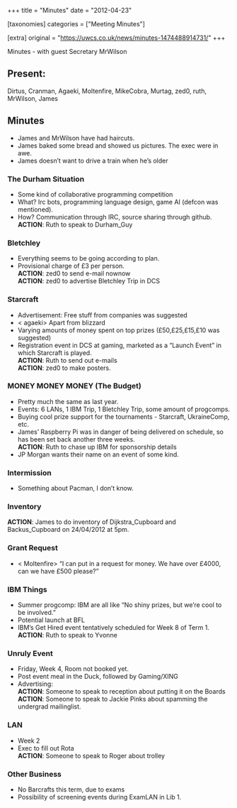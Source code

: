 +++
title = "Minutes"
date = "2012-04-23"

[taxonomies]
categories = ["Meeting Minutes"]

[extra]
original = "https://uwcs.co.uk/news/minutes-1474488914731/"
+++

Minutes - with guest Secretary MrWilson

## Present:

Dirtus, Cranman, Agaeki, Moltenfire, MikeCobra, Murtag, zed0, ruth, MrWilson, James

## Minutes

  - James and MrWilson have had haircuts.
  - James baked some bread and showed us pictures. The exec were in awe.
  - James doesn’t want to drive a train when he’s older

### The Durham Situation

  - Some kind of collaborative programming competition
  - What? Irc bots, programming language design, game AI (defcon was mentioned).
  - How? Communication through IRC, source sharing through github.  
    **ACTION**: Ruth to speak to Durham\_Guy

### Bletchley

  - Everything seems to be going according to plan.
  - Provisional charge of £3 per person.  
    **ACTION**: zed0 to send e-mail nownow  
    **ACTION**: zed0 to advertise Bletchley Trip in DCS

### Starcraft

  - Advertisement: Free stuff from companies was suggested
  - \< agaeki\> Apart from blizzard
  - Varying amounts of money spent on top prizes (£50,£25,£15,£10 was suggested)
  - Registration event in DCS at gaming, marketed as a “Launch Event” in which Starcraft is played.  
    **ACTION**: Ruth to send out e-mails  
    **ACTION**: zed0 to make posters.

### MONEY MONEY MONEY (The Budget)

  - Pretty much the same as last year.
  - Events: 6 LANs, 1 IBM Trip, 1 Bletchley Trip, some amount of progcomps.
  - Buying cool prize support for the tournaments - Starcraft, UkraineComp, etc.
  - James’ Raspberry Pi was in danger of being delivered on schedule, so has been set back another three weeks.  
    **ACTION**: Ruth to chase up IBM for sponsorship details
  - JP Morgan wants their name on an event of some kind.

### Intermission

  - Something about Pacman, I don’t know.

### Inventory

**ACTION**: James to do inventory of Dijkstra\_Cupboard and Backus\_Cupboard on 24/04/2012 at 5pm.

### Grant Request

  - \< Moltenfire\> “I can put in a request for money. We have over £4000, can we have £500 please?”

### IBM Things

  - Summer progcomp: IBM are all like “No shiny prizes, but we’re cool to be involved.”
  - Potential launch at BFL
  - IBM’s Get Hired event tentatively scheduled for Week 8 of Term 1.  
    **ACTION**: Ruth to speak to Yvonne

### Unruly Event

  - Friday, Week 4, Room not booked yet.
  - Post event meal in the Duck, followed by Gaming/XING
  - Advertising:  
    **ACTION**: Someone to speak to reception about putting it on the Boards  
    **ACTION**: Someone to speak to Jackie Pinks about spamming the undergrad mailinglist.

### LAN

  - Week 2
  - Exec to fill out Rota  
    **ACTION**: Someone to speak to Roger about trolley

### Other Business

  - No Barcrafts this term, due to exams
  - Possibility of screening events during ExamLAN in Lib 1.
